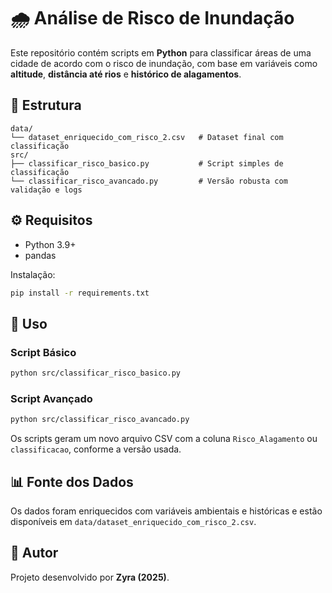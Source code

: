 # 🌧️ Análise de Risco de Inundação

Este repositório contém scripts em **Python** para classificar áreas de uma cidade de acordo com o risco de inundação, com base em variáveis como **altitude**, **distância até rios** e **histórico de alagamentos**.

## 📁 Estrutura

```
data/
└── dataset_enriquecido_com_risco_2.csv   # Dataset final com classificação
src/
├── classificar_risco_basico.py           # Script simples de classificação
└── classificar_risco_avancado.py         # Versão robusta com validação e logs
```

## ⚙️ Requisitos

- Python 3.9+
- pandas

Instalação:
```bash
pip install -r requirements.txt
```

## 🚀 Uso

### Script Básico
```bash
python src/classificar_risco_basico.py
```

### Script Avançado
```bash
python src/classificar_risco_avancado.py
```

Os scripts geram um novo arquivo CSV com a coluna `Risco_Alagamento` ou `classificacao`, conforme a versão usada.

## 📊 Fonte dos Dados
Os dados foram enriquecidos com variáveis ambientais e históricas e estão disponíveis em `data/dataset_enriquecido_com_risco_2.csv`.

## 🧠 Autor
Projeto desenvolvido por **Zyra (2025)**.
